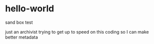 # hello-world
sand box test

just an archivist trying to get up to speed on this coding so I can make better metadata
